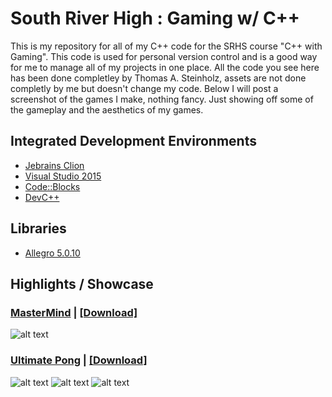 # South River High : Gaming w/ C++
This is my repository for all of my C++ code for the SRHS course "C++ with Gaming". This code is used for personal version 
control and is a good way for me to manage all of my projects in one place. All the code you see here
has been done completley by Thomas A. Steinholz, assets are not done completly by me but doesn't change my code. Below I will post a screenshot of the games I make, nothing fancy. Just showing off some of the gameplay and the aesthetics of my games.

## Integrated Development Environments
* [Jebrains Clion](https://www.jetbrains.com/clion/)
* [Visual Studio 2015](www.visualstudio.com/Free)
* [Code::Blocks](http://www.codeblocks.org/)
* [DevC++](http://www.bloodshed.net/devcpp.html)

## Libraries
* [Allegro 5.0.10](https://www.allegro.cc/manual/5/)

## Highlights / Showcase
### [MasterMind](https://github.com/tsteinholz/CPP-SRHS/tree/master/Projects/MasterMind-Graphical) | [[Download]]()
![alt text](https://raw.githubusercontent.com/tsteinholz/CPP-SRHS/master/Projects/MasterMind-Graphical/showcase/mastermind-v3.jpg "MasterMind")

### [Ultimate Pong](https://github.com/tsteinholz/CPP-SRHS/tree/master/Projects/Pong) | [[Download]]()
![alt text](https://raw.githubusercontent.com/tsteinholz/SR-Gaming/master/Projects/Pong/showcase/74bab0ec458fbe72c9299165a9ddc937.jpg "Pong")
![alt text](https://raw.githubusercontent.com/tsteinholz/CPP-SRHS/master/Projects/Pong/showcase/634af285d8085b7cb228c11ac9d5be3c.png "Pong")
![alt text](https://raw.githubusercontent.com/tsteinholz/CPP-SRHS/master/Projects/Pong/showcase/8bf08da161057c1f959daa8e92d58733.jpg "Pong")
